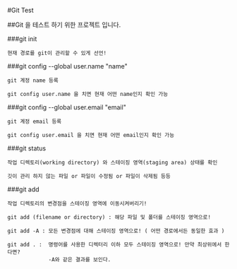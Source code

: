 #Git Test

##Git 을 테스트 하기 위한 프로젝트 입니다.

###git init
~~~
현재 경로를 git이 관리할 수 있게 선언!
~~~
###git config --global user.name "name"
~~~
git 계정 name 등록

git config user.name 을 치면 현재 어떤 name인지 확인 가능
~~~
###git config --global user.email "email"
~~~
git 계정 email 등록

git config user.email 을 치면 현재 어떤 email인지 확인 가능
~~~

###git status
~~~
작업 디렉토리(working directory) 와 스테이징 영역(staging area) 상태를 확인

깃이 관리 하지 않는 파일 or 파일이 수정됨 or 파일이 삭제됨 등등
~~~

###git add
~~~
작업 디렉토리의 변경점을 스테이징 영역에 이동시켜버리기!

git add (filename or directory) : 해당 파일 및 폴더를 스테이징 영역으로!

git add -A : 모든 변경점에 대해 스테이징 영역으로! ( 어떤 경로에서든 동일한 효과 )

git add . :  명령어를 사용한 디렉터리 이하 모두 스테이징 영역으로! 만약 최상위에서 한다면?
             -A와 같은 결과를 보인다.
~~~

